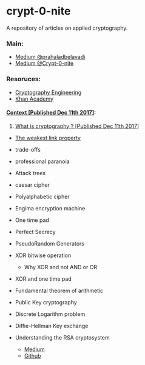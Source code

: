 # crypt-0-nite
A repository of articles on applied cryptography.

### Main:
- [Medium @prahaladbelavadi](https://medium.com/@prahaladbelavadi)
- [Medium @Crypt-0-nite](https://medium.com/crypto-0-nite)

### Resoruces:
- [Cryptography Engineering](./cryptography-engineering/index.md)
- [Khan Academy](./Khan-Academy/index.md)
#### [Context [Published Dec 11th 2017]](https://medium.com/p/98e49635cfca):

1. [What is cryptography ? [Published Dec 11th 2017]](https://medium.com/p/b3fe036fcaca)
  - [The weakest link property](https://medium.com/@prahaladbelavadi/weakest-link-property-6c2c87e5979c)
  - trade-offs
  - professional paranoia
  - Attack trees
  - caesar cipher
  - Polyalphabetic cipher
  - Engima encryption machine
  - One time pad
  - Perfect Secrecy
  - PseudoRandom Generators
  - XOR bitwise operation
    - Why XOR and not AND or OR
  - XOR and one time pad
  - Fundamental theorem of arithmetic
  - Public Key cryptography
  - Discrete Logarithm problem
  - Diffie-Hellman Key exchange
  
  
  
- Understanding the RSA cryptosystem
  - [Medium](https://medium.com/crypto-0-nite/understanding-rsa-cryptosystem-5e82af321cff)
  - [Github](./RSA-Signatures)
